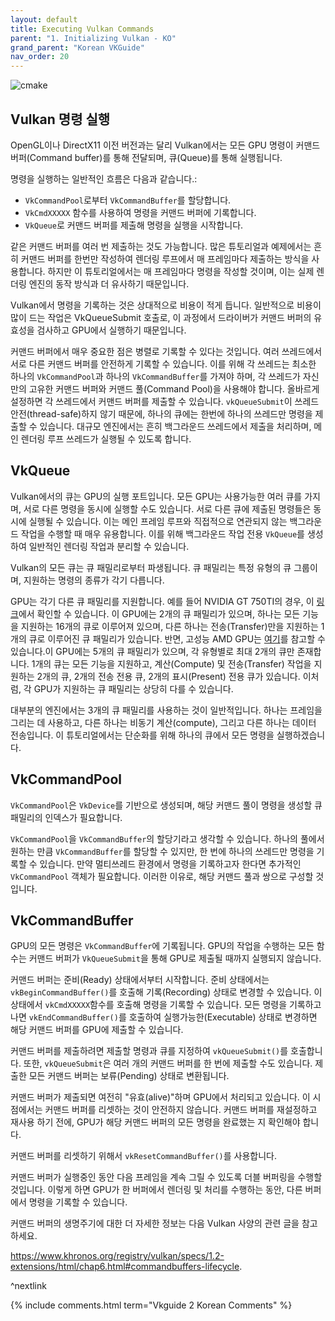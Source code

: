 ```yaml
---
layout: default
title: Executing Vulkan Commands
parent: "1. Initializing Vulkan - KO"
grand_parent: "Korean VKGuide"
nav_order: 20
---
```



![cmake]({{site.baseurl}}/diagrams/vkcommands.png)

## Vulkan 명령 실행
OpenGL이나 DirectX11 이전 버전과는 달리 Vulkan에서는 모든 GPU 명령이 커맨드 버퍼(Command buffer)를 통해 전달되며, 큐(Queue)를 통해 실행됩니다.

명령을 실행하는 일반적인 흐름은 다음과 같습니다.:
- `VkCommandPool`로부터 `VkCommandBuffer`를 할당합니다.
- `VkCmdXXXXX` 함수를 사용하여 명령을 커맨드 버퍼에 기록합니다.
- `VkQueue`로 커맨드 버퍼를 제출해 명령을 실행을 시작합니다.

같은 커맨드 버퍼를 여러 번 제출하는 것도 가능합니다. 많은 튜토리얼과 예제에서는 흔히 커맨드 버퍼를 한번만 작성하여 렌더링 루프에서 매 프레임마다 제출하는 방식을 사용합니다. 하지만 이 튜토리얼에서는 매 프레임마다 명령을 작성할 것이며, 이는 실제 렌더링 엔진의 동작 방식과 더 유사하기 때문입니다.

Vulkan에서 명령을 기록하는 것은 상대적으로 비용이 적게 듭니다. 일반적으로 비용이 많이 드는 작업은 VkQueueSubmit 호출로, 이 과정에서 드라이버가 커맨드 버퍼의 유효성을 검사하고 GPU에서 실행하기 때문입니다.

커맨드 버퍼에서 매우 중요한 점은 병렬로 기록할 수 있다는 것입니다. 여러 쓰레드에서 서로 다른 커맨드 버퍼를 안전하게 기록할 수 있습니다. 이를 위해 각 쓰레드는 최소한 하나의 `VkCommandPool`과 하나의 `VkCommandBuffer`를 가져야 하며, 각 쓰레드가 자신만의 고유한 커맨드 버퍼와 커맨드 풀(Command Pool)을 사용해야 합니다. 올바르게 설정하면 각 쓰레드에서 커맨드 버퍼를 제출할 수 있습니다. `vkQueueSubmit`이 쓰레드 안전(thread-safe)하지 않기 때문에, 하나의 큐에는 한번에 하나의 쓰레드만 명령을 제출할 수 있습니다. 대규모 엔진에서는 흔히 백그라운드 쓰레드에서 제출을 처리하며, 메인 렌더링 루프 쓰레드가 실행될 수 있도록 합니다.

## VkQueue
Vulkan에서의 큐는 GPU의 실행 포트입니다. 모든 GPU는 사용가능한 여러 큐를 가지며, 서로 다른 명령을 동시에 실행할 수도 있습니다. 서로 다른 큐에 제출된 명령들은 동시에 실행될 수 있습니다. 이는 메인 프레임 루프와 직접적으로 연관되지 않는 백그라운드 작업을 수행할 때 매우 유용합니다. 이를 위해 백그라운드 작업 전용 `VkQueue`를 생성하여 일반적인 렌더링 작업과 분리할 수 있습니다.

Vulkan의 모든 큐는 큐 패밀리로부터 파생됩니다. 큐 패밀리는 특정 유형의 큐 그룹이며, 지원하는 명령의 종류가 각기 다릅니다.

GPU는 각기 다른 큐 패밀리를 지원합니다. 예를 들어 NVIDIA GT 750TI의 경우, 이 [링크](https://vulkan.gpuinfo.org/displayreport.php?id=8859#queuefamilies)에서 확인할 수 있습니다. 이 GPU에는 2개의 큐 패밀리가 있으며, 하나는 모든 기능을 지원하는 16개의 큐로 이루어져 있으며, 다른 하나는 전송(Transfer)만을 지원하는 1개의 큐로 이루어진 큐 패밀리가 있습니다. 반면, 고성능 AMD GPU는 [여기](https://vulkan.gpuinfo.org/displayreport.php?id=24407#queuefamilies)를 참고할 수 있습니다.이 GPU에는 5개의 큐 패밀리가 있으며, 각 유형별로 최대 2개의 큐만 존재합니다. 1개의 큐는 모든 기능을 지원하고, 계산(Compute) 및 전송(Transfer) 작업을 지원하는 2개의 큐, 2개의 전송 전용 큐, 2개의 표시(Present) 전용 큐가 있습니다. 이처럼, 각 GPU가 지원하는 큐 패밀리는 상당히 다를 수 있습니다.

대부분의 엔진에서는 3개의 큐 패밀리를 사용하는 것이 일반적입니다. 하나는 프레임을 그리는 데 사용하고, 다른 하나는 비동기 계산(compute), 그리고 다른 하나는 데이터 전송입니다. 이 튜토리얼에서는 단순화를 위해 하나의 큐에서 모든 명령을 실행하겠습니다.

## VkCommandPool
`VkCommandPool`은 `VkDevice`를 기반으로 생성되며, 해당 커맨드 풀이 명령을 생성할 큐 패밀리의 인덱스가 필요합니다.

`VkCommandPool`을 `VkCommandBuffer`의 할당기라고 생각할 수 있습니다. 하나의 풀에서 원하는 만큼 `VkCommandBuffer`를 할당할 수 있지만, 한 번에 하나의 쓰레드만 명령을 기록할 수 있습니다. 만약 멀티쓰레드 환경에서 명령을 기록하고자 한다면 추가적인 `VkCommandPool` 객체가 필요합니다. 이러한 이유로, 해당 커맨드 풀과 쌍으로 구성할 것입니다.

## VkCommandBuffer

GPU의 모든 명령은 `VkCommandBuffer`에 기록됩니다. GPU의 작업을 수행하는 모든 함수는 커맨드 버퍼가 `VkQueueSubmit`을 통해 GPU로 제출될 때까지 실행되지 않습니다.

커맨드 버퍼는 준비(Ready) 상태에서부터 시작합니다. 준비 상태에서는 `vkBeginCommandBuffer()`를 호출해 기록(Recording) 상태로 변경할 수 있습니다. 이 상태에서 `vkCmdXXXXX`함수를 호출해 명령을 기록할 수 있습니다. 모든 명령을 기록하고 나면 `vkEndCommandBuffer()`를 호출하여 실행가능한(Executable) 상태로 변경하면 해당 커맨드 버퍼를 GPU에 제출할 수 있습니다.

커맨드 버퍼를 제출하려면 제출할 명령과 큐를 지정하여 `vkQueueSubmit()`를 호출합니다. 또한, `vkQueueSubmit`은 여러 개의 커맨드 버퍼를 한 번에 제출할 수도 있습니다. 제출한 모든 커맨드 버퍼는 보류(Pending) 상태로 변환됩니다.

커맨드 버퍼가 제출되면 여전히 "유효(alive)"하며 GPU에서 처리되고 있습니다. 이 시점에서는 커맨드 버퍼를 리셋하는 것이 안전하지 않습니다. 커맨드 버퍼를 재설정하고 재사용 하기 전에, GPU가 해당 커맨드 버퍼의 모든 명령을 완료했는 지 확인해야 합니다.

커맨드 버퍼를 리셋하기 위해서 `vkResetCommandBuffer()`를 사용합니다.

커맨드 버퍼가 실행중인 동안 다음 프레임을 계속 그릴 수 있도록 더블 버퍼링을 수행할 것입니다. 이렇게 하면 GPU가 한 버퍼에서 렌더링 및 처리를 수행하는 동안, 다른 버퍼에서 명령을 기록할 수 있습니다.

커맨드 버퍼의 생명주기에 대한 더 자세한 정보는 다음 Vulkan 사양의 관련 글을 참고하세요.

<https://www.khronos.org/registry/vulkan/specs/1.2-extensions/html/chap6.html#commandbuffers-lifecycle>.


^nextlink

{% include comments.html term="Vkguide 2 Korean Comments" %}

